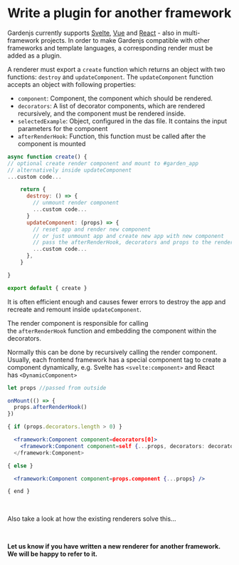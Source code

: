 # Write a plugin for another framework

Gardenjs currently supports <a href="https://github.com/gardenjs/render-plugin-svelte" target="_blank" title="Go to the Svelte renderer Repository">Svelte</a>, <a href="https://github.com/gardenjs/render-plugin-vue" target="_blank" title="Go to the Vue renderer Repository">Vue</a> and <a href="https://github.com/gardenjs/render-plugin-react" target="_blank" title="Go to the React renderer Repository">React</a> - also in multi-framework projects. In order to make Gardenjs compatible with other frameworks and template languages, a corresponding render must be added as a plugin.

A renderer must export a `create` function which returns an object with two functions: `destroy` and `updateComponent`. The `updateComponent` function accepts an object with following properties:

- `component`: Component, the component which should be rendered.
- `decorators`: A list of decorator components, which are rendered recursively, and the component must be rendered inside.
- `selectedExample`: Object, configured in the das file. It contains the input parameters for the component
- `afterRenderHook`: Function, this function must be called after the component is mounted

```js
async function create() {
// optional create render component and mount to #garden_app
// alternatively inside updateComponent
...custom code...

    return {
      destroy: () => {
        // unmount render component
        ...custom code...
      }
      updateComponent: (props) => {
        // reset app and render new component
        // or just unmount app and create new app with new component
        // pass the afterRenderHook, decorators and props to the render component
        ...custom code...
      },
    }

}

export default { create }

```

It is often efficient enough and causes fewer errors to destroy the app and recreate and remount inside `updateComponent`.

The render component is responsible for calling the `afterRenderHook` function and embedding the component within the decorators.

Normally this can be done by recursively calling the render component. Usually, each frontend framework has a special component tag to create a component dynamically, e.g. Svelte has `<svelte:component>` and React has `<DynamicComponent>`

```jsx
let props //passed from outside

onMount(() => {
  props.afterRenderHook()
})

{ if (props.decorators.length > 0) }

  <framework:Component component=decorators[0]>
    <framework:Component component=self {...props, decorators: decorator.slice(0) />
  </framework:Component>

{ else }

  <framework:Component component=props.component {...props} />

{ end }
```

<br>

Also take a look at how the existing renderers solve this...

<br>

**Let us know if you have written a new renderer for another framework. We will be happy to refer to it.**
